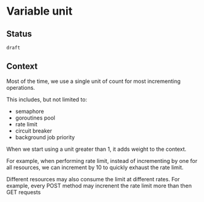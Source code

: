 # Variable unit

## Status


`draft`

## Context

Most of the time, we use a single unit of count for most incrementing operations.

This includes, but not limited to:
- semaphore
- goroutines pool
- rate limit
- circuit breaker
- background job priority

When we start using a unit greater than 1, it adds weight to the context.

For example, when performing rate limit, instead of incrementing by one for all resources, we can increment by 10 to quickly exhaust the rate limit.

Different resources may also consume the limit at different rates. For example, every POST method may increnent the rate limit more than then GET requests 


